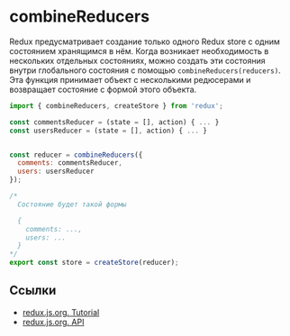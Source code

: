 # combineReducers

Redux предусматривает создание только одного Redux store с одним состоянием хранящимся в нём. Когда возникает необходимость в нескольких отдельных состояниях, можно создать эти состояния внутри глобального состояния с помощью `combineReducers(reducers)`. Эта функция принимает объект с несколькими редюсерами и возвращает состояние с формой этого объекта.

```js
import { combineReducers, createStore } from 'redux';

const commentsReducer = (state = [], action) { ... }
const usersReducer = (state = [], action) { ... }


const reducer = combineReducers({
  comments: commentsReducer,
  users: usersReducer
});

/*
  Состояние будет такой формы

  {
    comments: ...,
    users: ...
  }
*/
export const store = createStore(reducer);
```

## Ссылки

- [redux.js.org. Tutorial](https://redux.js.org/basics/reducers#splitting-reducers)
- [redux.js.org. API](https://redux.js.org/api/combinereducers)
